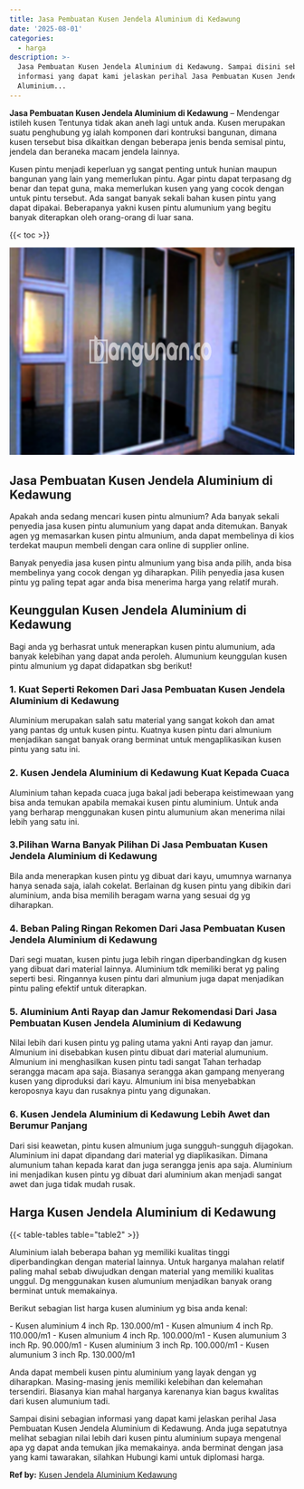 ```yaml
---
title: Jasa Pembuatan Kusen Jendela Aluminium di Kedawung
date: '2025-08-01'
categories:
  - harga
description: >-
  Jasa Pembuatan Kusen Jendela Aluminium di Kedawung. Sampai disini sebagian
  informasi yang dapat kami jelaskan perihal Jasa Pembuatan Kusen Jendela
  Aluminium...
---
```


**Jasa Pembuatan Kusen Jendela Aluminium di Kedawung** – Mendengar istileh kusen Tentunya tidak akan aneh lagi untuk anda. Kusen merupakan suatu penghubung yg ialah komponen dari kontruksi bangunan, dimana kusen tersebut bisa dikaitkan dengan beberapa jenis benda semisal pintu, jendela dan beraneka macam jendela lainnya.

Kusen pintu menjadi keperluan yg sangat penting untuk hunian maupun bangunan yang lain yang memerlukan pintu. Agar pintu dapat terpasang dg benar dan tepat guna, maka memerlukan kusen yang yang cocok dengan untuk pintu tersebut. Ada sangat banyak sekali bahan kusen pintu yang dapat dipakai. Beberapanya yakni kusen pintu alumunium yang begitu banyak diterapkan oleh orang-orang di luar sana.

{{< toc >}}

![Jasa Pembuatan Kusen Jendela Aluminium di Kedawung](/images/harga-kusen-jendela-alumunium-14.png)

## Jasa Pembuatan Kusen Jendela Aluminium di Kedawung

Apakah anda sedang mencari kusen pintu almunium? Ada banyak sekali penyedia jasa kusen pintu alumunium yang dapat anda ditemukan. Banyak agen yg memasarkan kusen pintu almunium, anda dapat membelinya di kios terdekat maupun membeli dengan cara online di supplier online.

Banyak penyedia jasa kusen pintu almunium yang bisa anda pilih, anda bisa membelinya yang cocok dengan yg diharapkan. Pilih penyedia jasa kusen pintu yg paling tepat agar anda bisa menerima harga yang relatif murah.

## Keunggulan Kusen Jendela Aluminium di Kedawung

Bagi anda yg berhasrat untuk menerapkan kusen pintu alumunium, ada banyak kelebihan yang dapat anda peroleh. Alumunium keunggulan kusen pintu almunium yg dapat didapatkan sbg berikut!

### 1\. Kuat Seperti Rekomen Dari Jasa Pembuatan Kusen Jendela Aluminium di Kedawung

Aluminium merupakan salah satu material yang sangat kokoh dan amat yang pantas dg untuk kusen pintu. Kuatnya kusen pintu dari almunium menjadikan sangat banyak orang berminat untuk mengaplikasikan kusen pintu yang satu ini.

### 2\. Kusen Jendela Aluminium di Kedawung Kuat Kepada Cuaca

Aluminium tahan kepada cuaca juga bakal jadi beberapa keistimewaan yang bisa anda temukan apabila memakai kusen pintu aluminium. Untuk anda yang berharap menggunakan kusen pintu alumunium akan menerima nilai lebih yang satu ini.

### 3.Pilihan Warna Banyak Pilihan Di Jasa Pembuatan Kusen Jendela Aluminium di Kedawung

Bila anda menerapkan kusen pintu yg dibuat dari kayu, umumnya warnanya hanya senada saja, ialah cokelat. Berlainan dg kusen pintu yang dibikin dari aluminium, anda bisa memilih beragam warna yang sesuai dg yg diharapkan.

### 4\. Beban Paling Ringan Rekomen Dari Jasa Pembuatan Kusen Jendela Aluminium di Kedawung

Dari segi muatan, kusen pintu juga lebih ringan diperbandingkan dg kusen yang dibuat dari material lainnya. Aluminium tdk memiliki berat yg paling seperti besi. Ringannya kusen pintu dari almunium juga dapat menjadikan pintu paling efektif untuk diterapkan.

### 5\. Aluminium Anti Rayap dan Jamur Rekomendasi Dari Jasa Pembuatan Kusen Jendela Aluminium di Kedawung

Nilai lebih dari kusen pintu yg paling utama yakni Anti rayap dan jamur. Almunium ini disebabkan kusen pintu dibuat dari material alumunium. Almunium ini menghasilkan kusen pintu tadi sangat Tahan terhadap serangga macam apa saja. Biasanya serangga akan gampang menyerang kusen yang diproduksi dari kayu. Almunium ini bisa menyebabkan keroposnya kayu dan rusaknya pintu yang digunakan.

### 6\. Kusen Jendela Aluminium di Kedawung Lebih Awet dan Berumur Panjang

Dari sisi keawetan, pintu kusen almunium juga sungguh-sungguh dijagokan. Aluminium ini dapat dipandang dari material yg diaplikasikan. Dimana alumunium tahan kepada karat dan juga serangga jenis apa saja. Aluminium ini menjadikan kusen pintu yg dibuat dari aluminium akan menjadi sangat awet dan juga tidak mudah rusak.

## Harga Kusen Jendela Aluminium di Kedawung

{{< table-tables table="table2" >}}

Aluminium ialah beberapa bahan yg memiliki kualitas tinggi diperbandingkan dengan material lainnya. Untuk harganya malahan relatif paling mahal sebab diwujudkan dengan material yang memiliki kualitas unggul. Dg menggunakan kusen alumunium menjadikan banyak orang berminat untuk memakainya.

Berikut sebagian list harga kusen aluminium yg bisa anda kenal:

\- Kusen aluminium 4 inch Rp. 130.000/m1 - Kusen almunium 4 inch Rp. 110.000/m1 - Kusen almunium 4 inch Rp. 100.000/m1 - Kusen alumunium 3 inch Rp. 90.000/m1 - Kusen aluminium 3 inch Rp. 100.000/m1 - Kusen alumunium 3 inch Rp. 130.000/m1

Anda dapat membeli kusen pintu aluminium yang layak dengan yg diharapkan. Masing-masing jenis memiliki kelebihan dan kelemahan tersendiri. Biasanya kian mahal harganya karenanya kian bagus kwalitas dari kusen alumunium tadi.

Sampai disini sebagian informasi yang dapat kami jelaskan perihal Jasa Pembuatan Kusen Jendela Aluminium di Kedawung. Anda juga sepatutnya melihat sebagian nilai lebih dari kusen pintu aluminium supaya mengenal apa yg dapat anda temukan jika memakainya. anda berminat dengan jasa yang kami tawarakan, silahkan Hubungi kami untuk diplomasi harga.

**Ref by:** [Kusen Jendela Aluminium Kedawung](https://id.wikipedia.org/wiki/Kusen)
